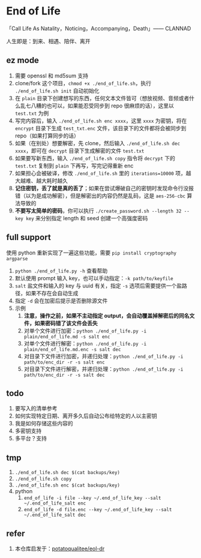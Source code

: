 # End of Life

「Call Life As Natality，Noticing，Accompanying，Death」—— CLANNAD

人生即是：到来、相遇、陪伴、离开

## ez mode

1.   需要 openssl 和 md5sum 支持
2.   clone/fork 这个项目，`chmod +x ./end_of_life.sh`，执行 `./end_of_life.sh init` 自动初始化
3.   在 `plain` 目录下创建想写的东西，任何文本文件皆可（想放视频、音频或者什么乱七八糟的也可以，如果能忍受同步到 repo 很麻烦的话），这里以 `test.txt` 为例
4.   写完内容后，输入 `./end_of_life.sh enc xxxx`，这里 `xxxx` 为密钥，将在 `encrypt` 目录下生成 `test_txt.enc` 文件，该目录下的文件都将会被同步到 repo（如果打算同步的话）
5.   如果（在别处）想要解密，先 clone，然后输入 `./end_of_life.sh dec xxxx`，即可在 `decrypt` 目录下生成解密的文件 `test.txt`
6.   如果要写新东西，输入 `./end_of_life.sh copy` 指令将 `decrypt` 下的 `test.txt` 复制到 `plain` 下再写，写完记得重新 enc
7.   如果担心会被破译，修改 `./end_of_life.sh` 里的 `iterations=10000` 项，越大越难、越大耗时越久
8.   **记住密钥，丢了就是真的丢了**；如果在尝试爆破自己的密钥时发现命令行没报错（以为是成功解密），但是解密出的内容仍然是乱码，这是 `aes-256-cbc` 算法导致的
9.   **不要写太简单的密码**，你可以执行 `./create_password.sh --length 32 --key key` 来分别指定 length 和 seed 创建一个高强度密码

## full support

使用 python 重新实现了一遍这些功能，需要 `pip install cryptography argparse`

1.   `python ./end_of_life.py -h` 查看帮助
2.   默认使用 prompt 输入 key，也可以手动指定：`-k path/to/keyfile`
3.   `salt` 盐文件和输入的 key 与 uuid 有关，指定 `-s` 选项后需要提供一个盐路径，如果不存在会自动生成
4.   指定 `-d` 会在加密后提示是否删除源文件
5.   示例
     1.   **注意，操作之前，如果不主动指定 output，会自动覆盖掉解密后的同名文件，如果密码错了该文件会丢失**
     2.   对单个文件进行加密：`python ./end_of_life.py -i plain/end_of_life.md -s salt enc`
     3.   对单个文件进行解密：`python ./end_of_life.py -i plain/end_of_life.md.enc -s salt dec`
     4.   对目录下文件进行加密，并递归处理：`python ./end_of_life.py -i path/to/enc_dir -r -s salt enc`
     5.   对目录下文件进行解密，并递归处理：`python ./end_of_life.py -i path/to/enc_dir -r -s salt dec`

## todo

1.   要写入的清单参考
2.   如何实现特定日期、离开多久后自动公布给特定的人以主密钥
3.   我是如何存储这些内容的
4.   多密钥支持
5.   多平台？支持

## tmp

1.   `./end_of_life.sh dec $(cat backups/key)`
2.   `./end_of_life.sh copy`
3.   `./end_of_life.sh enc $(cat backups/key)`
4.   python
     1.   `end_of_life -i file --key ~/.end_of_life_key --salt ~/.end_of_life_salt enc`
     2.   `end_of_life -d file.enc --key ~/.end_of_life_key --salt ~/.end_of_life_salt dec`

## refer

1.   本仓库启发于：[potatoqualitee/eol-dr](https://github.com/potatoqualitee/eol-dr.git)